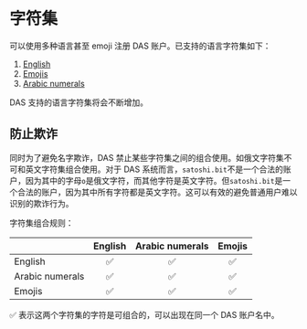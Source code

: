 # 字符集

可以使用多种语言甚至 emoji 注册 DAS 账户。已支持的语言字符集如下：

1. [English](zi-fu-ji.md)
2. [Emojis](zi-fu-ji.md)
3. [Arabic numerals](zi-fu-ji.md)

DAS 支持的语言字符集将会不断增加。

## 防止欺诈

同时为了避免名字欺诈，DAS 禁止某些字符集之间的组合使用。如俄文字符集不可和英文字符集组合使用。对于 DAS 系统而言，`satоshi.bit`不是一个合法的账户，因为其中的字母`о`是俄文字符，而其他字符是英文字符。但`satoshi.bit`是一个合法的账户，因为其中所有字符都是英文字符。这可以有效的避免普通用户难以识别的欺诈行为。

字符集组合规则：

|  | English | Arabic numerals | Emojis |
| :--- | :---: | :---: | :---: |
| English | ✅ | ✅ | ✅ |
| Arabic numerals | ✅ | ✅ | ✅ |
| Emojis | ✅ | ✅ | ✅ |

✅ 表示这两个字符集的字符是可组合的，可以出现在同一个 DAS 账户名中。

